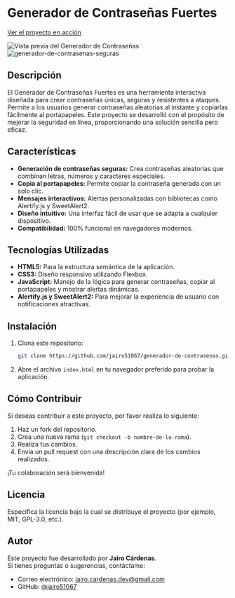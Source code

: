 # Generador de Contraseñas Fuertes
[Ver el proyecto en acción](URL_DEL_PROYECTO)

![Vista previa del Generador de Contraseñas]([URL_DE_LA_IMAGEN_DEL_PROYECTO](https://github.com/user-attachments/assets/0030b002-06ed-4d23-9cac-3ad2811755dd))
![generador-de-contrasenas-seguras](https://github.com/user-attachments/assets/0030b002-06ed-4d23-9cac-3ad2811755dd)


## Descripción
El Generador de Contraseñas Fuertes es una herramienta interactiva diseñada para crear contraseñas únicas, seguras y resistentes a ataques. Permite a los usuarios generar contraseñas aleatorias al instante y copiarlas fácilmente al portapapeles. Este proyecto se desarrolló con el propósito de mejorar la seguridad en línea, proporcionando una solución sencilla pero eficaz.

## Características
- **Generación de contraseñas seguras:** Crea contraseñas aleatorias que combinan letras, números y caracteres especiales.
- **Copia al portapapeles:** Permite copiar la contraseña generada con un solo clic.
- **Mensajes interactivos:** Alertas personalizadas con bibliotecas como Alertify.js y SweetAlert2.
- **Diseño intuitivo:** Una interfaz fácil de usar que se adapta a cualquier dispositivo.
- **Compatibilidad:** 100% funcional en navegadores modernos.

## Tecnologías Utilizadas
- **HTML5:** Para la estructura semántica de la aplicación.
- **CSS3:** Diseño responsivo utilizando Flexbox.
- **JavaScript:** Manejo de la lógica para generar contraseñas, copiar al portapapeles y mostrar alertas dinámicas.
- **Alertify.js y SweetAlert2:** Para mejorar la experiencia de usuario con notificaciones atractivas.

## Instalación
1. Clona este repositorio:
    ```bash
    git clone https://github.com/jairo51067/generador-de-contrasenas.git
    ```
2. Abre el archivo `index.html` en tu navegador preferido para probar la aplicación.

## Cómo Contribuir
Si deseas contribuir a este proyecto, por favor realiza lo siguiente:
1. Haz un fork del repositorio.
2. Crea una nueva rama (`git checkout -b nombre-de-la-rama`).
3. Realiza tus cambios.
4. Envía un pull request con una descripción clara de los cambios realizados.

¡Tu colaboración será bienvenida!

## Licencia
Especifica la licencia bajo la cual se distribuye el proyecto (por ejemplo, MIT, GPL-3.0, etc.).

## Autor
Este proyecto fue desarrollado por **Jairo Cárdenas**.  
Si tienes preguntas o sugerencias, contáctame:
- Correo electrónico: [jairo.cardenas.dev@gmail.com](mailto:jairo.cardenas.dev@gmail.com)
- GitHub: [@jairo51067](https://github.com/jairo51067)


